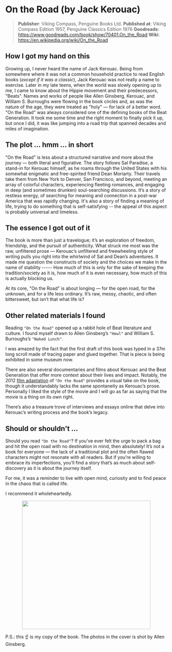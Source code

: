 # On the Road (by Jack Kerouac)

> **Publisher**: Viking Compass, Penguine Books Ltd.
> **Published at**: Viking Compass Edition 1957, Penguine Classics Edition 1976
> **Goodreads**: https://www.goodreads.com/book/show/70401.On_the_Road
> **Wiki**: https://en.wikipedia.org/wiki/On_the_Road
> 
<!--more-->
## How I got my hand on this

Growing up, I never heard the name of Jack Kerouac. Being from somewhere where it was not a common household practice to read English books (_except if it was a classic_), Jack Kerouac was not really a name to exercise. Later in my late teens, when the world was slowly opening up to me, I came to know about the Hippie movement and their predecessors, "Beats". Names and works of people like Allen Ginsberg, Kerouac, and William S. Burroughs were flowing in the book circles and, as was the nature of the age, they were treated as "holy" — for lack of a better word. "On the Road" was always considered one of the defining books of the Beat Generation. It took me some time and the right moment to finally pick it up, but once I did, it was like jumping into a road trip that spanned decades and miles of imagination.

## The plot ... hmm ... in short

"On the Road" is less about a structured narrative and more about the journey — both literal and figurative. The story follows Sal Paradise, a stand-in for Kerouac himself, as he roams through the United States with his somewhat enigmatic and free-spirited friend Dean Moriarty. Their travels take them from New York to Denver, San Francisco, and beyond, meeting an array of colorful characters, experiencing fleeting romances, and engaging in deep (and sometimes drunken) soul-searching discussions. It’s a story of restless energy, of searching for meaning and connection in a post-war America that was rapidly changing. It's also a story of finding a meaning of life, trying to do something that is self-satisfying -- the appeal of this aspect is probably universal and timeless.

## The essence I got out of it

The book is more than just a travelogue; it’s an exploration of freedom, friendship, and the pursuit of authenticity. What struck me most was the raw, unfiltered prose — Kerouac’s unfiltered and freewheeling style of writing
pulls you right into the whirlwind of Sal and Dean’s adventures. It made me question the constructs of society and the choices we make in the name of stability ----- How much of this is only for the sake of keeping the tradition/society as it is, how much of it is even necessary, how much of this is actually blocking us. 

At its core, "On the Road" is about longing — for the open road, for the unknown, and for a life less ordinary. It’s raw, messy, chaotic, and often bittersweet, but isn’t that what life is?

## Other related materials I found

Reading `"On the Road"` opened up a rabbit hole of Beat literature and culture. I found myself drawn to Allen Ginsberg’s `"Howl"` and William S. Burroughs’s `"Naked Lunch"`. 

I was amazed by the fact that the first draft of this book was typed in a 37m long scroll made of tracing paper and glued together. That is piece is being exhibited in some museum now.

There are also several documentaries and films about Kerouac and the Beat Generation that offer more context about their lives and impact. Notably, the 2012 <a href="https://www.imdb.com/title/tt0337692/">film adaptation</a> of `"On the Road"` provides a visual take on the book, though it understandably lacks the same spontaneity as Kerouac’s prose. Personally I liked the style of the movie and I will go as far as saying that the movie is a thing on its own right.

There’s also a treasure trove of interviews and essays online that delve into Kerouac’s writing process and the book’s legacy.

## Should or shouldn't ...

Should you read `"On the Road"`? If you’ve ever felt the urge to pack a bag and hit the open road with no destination in mind, then absolutely! It’s not a book for everyone — the lack of a traditional plot and the often flawed characters might not resonate with all readers. But if you’re willing to embrace its imperfections, you’ll find a story that’s as much about self-discovery as it is about the journey itself. 

For me, it was a reminder to live with open mind, curiosity and to find peace in the chaos that is called life.

I recommend it wholeheartedly.

<p align="center">
  <a href='https://www.goodreads.com/book/show/70401.On_the_Road' target='_blank'><img src='https://live.staticflickr.com/5173/5504197406_bfd53e5c05_c.jpg' width='400'/></a>
</p>

P.S.: this ☝️ is my copy of the book. The photos in the cover is shot by Allen Ginsberg.